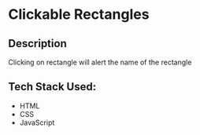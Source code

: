 # Clickable Rectangles

## Description
Clicking on rectangle will alert the name of the rectangle

## Tech Stack Used:
- HTML
- CSS
- JavaScript
